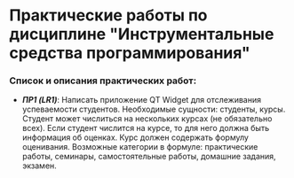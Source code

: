 # Практические работы по дисциплине "Инструментальные средства программирования"
### Список и описания практических работ:
- ***ПР1 (LR1)***: Написать приложение QT Widget для отслеживания успеваемости студентов. Необходимые сущности: студенты, курсы. Студент может числиться на нескольких курсах (не обязательно всех). Если студент числится на курсе, то для него должна быть информация об оценках. Курс должен содержать формулу оценивания. Возможные категории в формуле: практические работы, семинары, самостоятельные работы, домашние задания, экзамен.
